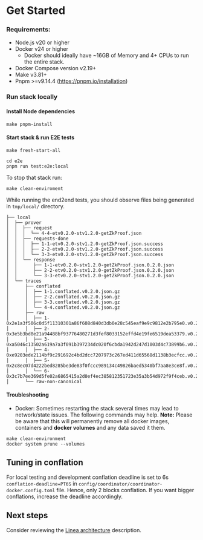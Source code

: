 # Get Started

### Requirements:

- Node.js v20 or higher
- Docker v24 or higher
  - Docker should ideally have ~16GB of Memory and 4+ CPUs to run the entire stack.
- Docker Compose version v2.19+
- Make v3.81+
- Pnpm >=v9.14.4 (https://pnpm.io/installation)

### Run stack locally

#### Install Node dependencies

```
make pnpm-install
```

#### Start stack & run E2E tests

```
make fresh-start-all

cd e2e
pnpm run test:e2e:local
```

To stop that stack run:

```
make clean-enviroment
```

While running the end2end tests, you should observe files being generated in `tmp/local/` directory.

```
├── local
│  ├── prover
│  │  ├── request
│  │  │  └── 4-4-etv0.2.0-stv1.2.0-getZkProof.json
│  │  ├── requests-done
│  │  │  ├── 1-1-etv0.2.0-stv1.2.0-getZkProof.json.success
│  │  │  ├── 2-2-etv0.2.0-stv1.2.0-getZkProof.json.success
│  │  │  └── 3-3-etv0.2.0-stv1.2.0-getZkProof.json.success
│  │  └── response
│  │      ├── 1-1-etv0.2.0-stv1.2.0-getZkProof.json.0.2.0.json
│  │      ├── 2-2-etv0.2.0-stv1.2.0-getZkProof.json.0.2.0.json
│  │      └── 3-3-etv0.2.0-stv1.2.0-getZkProof.json.0.2.0.json
│  └── traces
│      ├── conflated
│      │  ├── 1-1.conflated.v0.2.0.json.gz
│      │  ├── 2-2.conflated.v0.2.0.json.gz
│      │  ├── 3-3.conflated.v0.2.0.json.gz
│      │  └── 4-4.conflated.v0.2.0.json.gz
│      ├── raw
│      │  ├── 1-0x2e1a3f506c0d5f11310301a86f608d840d3db0e28c545eaf9e9c9812e2b795e0.v0.2.0.json.gz
│      │  ├── 2-0x3e5b3bd8e21a94488bf93776480271d3fef8033152effd4e19fe6519dea53379.v0.2.0.json.gz
│      │  ├── 3-0xa5046c13502a619a7a3f091b397234dc020f6cbda1942d247d1003d4c73899b6.v0.2.0.json.gz
│      │  ├── 4-0xe9203ede2114bf9c291692c4bd2dcc7207973c267ed411d65568d1138b3ecfcc.v0.2.0.json.gz
│      │  ├── 5-0x2c8ec07d4222bed8285be3de83f0fccc989134c49826baed5340bf7aa8e3ce8f.v0.2.0.json.gz
│      │  └── 6-0x3c7b7ee369d5fe02a6865415a2d0ef4ec385812351723e35a3b54d972f9f4ceb.v0.2.0.json.gz
│      └── raw-non-canonical
```

#### Troubleshooting

- Docker: Sometimes restarting the stack several times may lead to network/state issues. The following commands may help. **Note:** Please be aware that this will permanently remove all docker images, containers and **docker volumes** and any data saved it them.

```
make clean-environment
docker system prune --volumes
```

## Tuning in conflation

For local testing and development conflation deadline is set to 6s `conflation-deadline=PT6S` in `config/coordinator/coordinator-docker.config.toml` file. Hence, only 2 blocks conflation. If you want bigger conflations, increase the deadline accordingly.

## Next steps

Consider reviewing the [Linea architecture](architecture-description.md) description.
